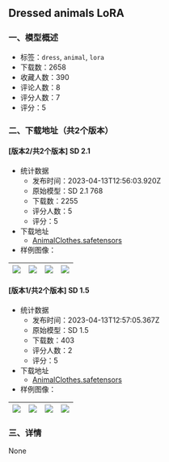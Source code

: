 ## Dressed animals LoRA
### 一、模型概述

- 标签：`dress`, `animal`, `lora`
- 下载数：2658
- 收藏人数：390
- 评论人数：8
- 评分人数：7
- 评分：5

### 二、下载地址（共2个版本）

#### [版本2/共2个版本] SD 2.1

- 统计数据
  - 发布时间：2023-04-13T12:56:03.920Z
  - 原始模型：SD 2.1 768
  - 下载数：2255
  - 评分人数：5
  - 评分：5
- 下载地址
  - [AnimalClothes.safetensors](https://civitai.com/api/download/models/41939)
- 样例图像：

| <img src="https://image.civitai.com/xG1nkqKTMzGDvpLrqFT7WA/ca387373-9990-4f8b-34c7-e6e55a8fd600/width=450/460690.jpeg" /> | <img src="https://image.civitai.com/xG1nkqKTMzGDvpLrqFT7WA/f0d00c12-1263-40b4-5bd9-7383d4becc00/width=450/460687.jpeg" /> | <img src="https://image.civitai.com/xG1nkqKTMzGDvpLrqFT7WA/8e55a2cd-8b7a-45dc-4702-a375e351a900/width=450/460689.jpeg" /> | <img src="https://image.civitai.com/xG1nkqKTMzGDvpLrqFT7WA/54e25220-6059-4c5e-5372-51a46550f800/width=450/460672.jpeg" /> |
| ---- | ---- | ---- | ---- |

#### [版本1/共2个版本] SD 1.5

- 统计数据
  - 发布时间：2023-04-13T12:57:05.367Z
  - 原始模型：SD 1.5
  - 下载数：403
  - 评分人数：2
  - 评分：5
- 下载地址
  - [AnimalClothes.safetensors](https://civitai.com/api/download/models/43751)
- 样例图像：

| <img src="https://image.civitai.com/xG1nkqKTMzGDvpLrqFT7WA/924e9020-8f52-4957-eaca-ae5f3144e000/width=450/477968.jpeg" /> | <img src="https://image.civitai.com/xG1nkqKTMzGDvpLrqFT7WA/d7c987f7-a839-4e39-bc27-a4d518655700/width=450/477967.jpeg" /> | <img src="https://image.civitai.com/xG1nkqKTMzGDvpLrqFT7WA/04c3da94-61a9-4bc1-9c85-bdee02d98700/width=450/477972.jpeg" /> | <img src="https://image.civitai.com/xG1nkqKTMzGDvpLrqFT7WA/b8ec7282-fd1c-4728-1922-d40e8471e300/width=450/477966.jpeg" /> |
| ---- | ---- | ---- | ---- |


### 三、详情
None